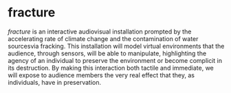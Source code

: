 # fracture

*fracture* is an interactive audiovisual installation prompted by the accelerating rate of climate change and the contamination of water sourcesvia fracking. This installation will model virtual environments that the audience, through sensors, will be able to manipulate, highlighting the agency of an individual to preserve the environment or become complicit in its destruction. By making this interaction both tactile and immediate, we will expose to audience members the very real effect that they, as individuals, have in preservation.
